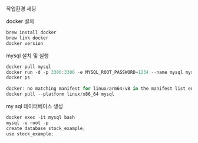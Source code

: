 작업환경 세팅

docker 설치
```kotlin
brew install docker
brew link docker
docker version
```



mysql 설치 및 실행
```kotlin
docker pull mysql
docker run -d -p 3306:3306 -e MYSQL_ROOT_PASSWORD=1234 --name mysql mysql
docker ps
        
docker: no matching manifest for linux/arm64/v8 in the manifest list entries. 오류가 발생하시는분은
docker pull --platform linux/x86_64 mysql
```

my sql 데이터베이스 생성
```kotlin
docker exec -it mysql bash
mysql -u root -p
create database stock_example;
use stock_example;
```

